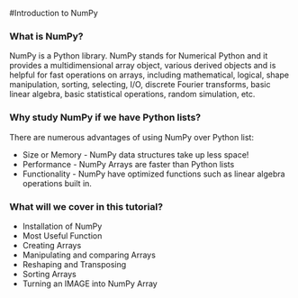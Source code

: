 #Introduction to NumPy

### What is NumPy?
NumPy is a Python library. NumPy stands for Numerical Python and it provides a multidimensional array object, various derived objects and is helpful for fast operations on arrays, including mathematical, logical, shape manipulation, sorting, selecting, I/O, discrete Fourier transforms, basic linear algebra, basic statistical operations, random simulation, etc.

### Why study NumPy if we have Python lists?
There are numerous advantages of using NumPy over Python list:<br>

- Size or Memory - NumPy data structures take up less space!
- Performance - NumPy Arrays are faster than Python lists
- Functionality - NumPy have optimized functions such as linear algebra operations built in.

### What will we cover in this tutorial?
- Installation of NumPy
- Most Useful Function
- Creating Arrays
- Manipulating and comparing Arrays
- Reshaping and Transposing
- Sorting Arrays
- Turning an IMAGE into NumPy Array
